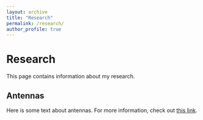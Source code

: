 ```yaml
---
layout: archive
title: "Research"
permalink: /research/
author_profile: true
---
```


# Research

This page contains information about my research.

## Antennas

Here is some text about antennas. For more information, check out [this link](https://example.com).
